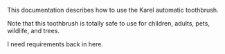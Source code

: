This documentation describes how to use the Karel automatic toothbrush.

Note that this toothbrush is totally safe to use for children, 
adults, pets, wildlife, and trees.

I need requirements back in here.